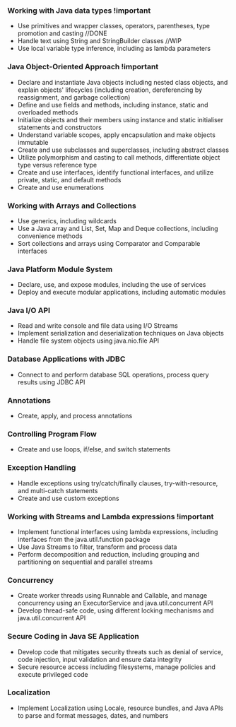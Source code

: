 ### Working with Java data types !important
* Use primitives and wrapper classes, operators, parentheses, type promotion and casting //DONE
* Handle text using String and StringBuilder classes //WIP
* Use local variable type inference, including as lambda parameters

### Java Object-Oriented Approach !important
* Declare and instantiate Java objects including nested class objects, and explain objects' lifecycles (including creation, dereferencing by reassignment, and garbage collection)
* Define and use fields and methods, including instance, static and overloaded methods
* Initialize objects and their members using instance and static initialiser statements and constructors
* Understand variable scopes, apply encapsulation and make objects immutable
* Create and use subclasses and superclasses, including abstract classes
* Utilize polymorphism and casting to call methods, differentiate object type versus reference type
* Create and use interfaces, identify functional interfaces, and utilize private, static, and default methods
* Create and use enumerations

### Working with Arrays and Collections
* Use generics, including wildcards
* Use a Java array and List, Set, Map and Deque collections, including convenience methods
* Sort collections and arrays using Comparator and Comparable interfaces

### Java Platform Module System
* Declare, use, and expose modules, including the use of services
* Deploy and execute modular applications, including automatic modules


### Java I/O API
* Read and write console and file data using I/O Streams
* Implement serialization and deserialization techniques on Java objects
* Handle file system objects using java.nio.file API


### Database Applications with JDBC
* Connect to and perform database SQL operations, process query results using JDBC API

### Annotations
* Create, apply, and process annotations

### Controlling Program Flow
* Create and use loops, if/else, and switch statements

### Exception Handling
* Handle exceptions using try/catch/finally clauses, try-with-resource, and multi-catch statements
* Create and use custom exceptions

### Working with Streams and Lambda expressions !important
* Implement functional interfaces using lambda expressions, including interfaces from the java.util.function package
* Use Java Streams to filter, transform and process data
* Perform decomposition and reduction, including grouping and partitioning on sequential and parallel streams

### Concurrency
* Create worker threads using Runnable and Callable, and manage concurrency using an ExecutorService and java.util.concurrent API
* Develop thread-safe code, using different locking mechanisms and java.util.concurrent API

### Secure Coding in Java SE Application
* Develop code that mitigates security threats such as denial of service, code injection, input validation and ensure data integrity
* Secure resource access including filesystems, manage policies and execute privileged code

### Localization
* Implement Localization using Locale, resource bundles, and Java APIs to parse and format messages, dates, and numbers
